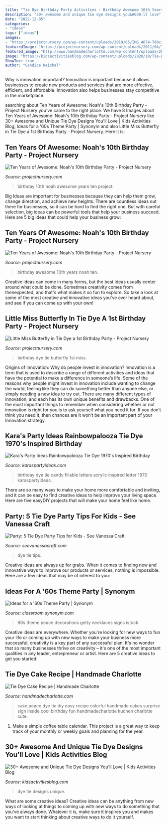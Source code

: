 ```yaml
---
title: "Tie Dye Birthday Party Activities ~ Birthday Awesome 10th Years Noah Ten"
description: "30+ awesome and unique tie dye designs you&#039;ll love"
date: "2022-12-05"
categories:
- "ideas"
tags: ["ideas"]
images:
- "https://projectnursery.com/wp-content/uploads/2019/05/IMG_4674-768x1024.jpg"
featuredImage: "https://projectnursery.com/wp-content/uploads/2011/04/7546.jpg"
featured_image: "http://www.handmadecharlotte.com/wp-content/uploads/2013/11/1-diy-peace-cake3.jpg"
image: "https://kidsactivitiesblog.com/wp-content/uploads/2020/10/Tie-Dye-Ideas-Social-Image.jpg"
ShowToc: true
author: "Candice Reichel"
---
```



Why is innovation important?
Innovation is important because it allows businesses to create new products and services that are more effective, efficient, and affordable. Innovation also helps businesses stay competitive in the marketplace.

	

		
searching about Ten Years of Awesome: Noah&#039;s 10th Birthday Party - Project Nursery you've came to the right place. We have 8 Images about Ten Years of Awesome: Noah&#039;s 10th Birthday Party - Project Nursery like 30+ Awesome and Unique Tie Dye Designs You&#039;ll Love | Kids Activities Blog, Ideas for a &#039;60s Theme Party | Synonym and also Little Miss Butterfly in Tie Dye a 1st Birthday Party - Project Nursery. Here it is:
		
    
## Ten Years Of Awesome: Noah&#039;s 10th Birthday Party - Project Nursery

<img loading=lazy src="https://projectnursery.com/wp-content/uploads/2019/05/IMG_4674-768x1024.jpg" onerror="this.onerror=null;this.src='https://tse4.mm.bing.net/th?id=OIP.LWnrtt9B8RAhnwN0wx1F2gHaJ4&amp;pid=15.1';" alt="Ten Years of Awesome: Noah&#039;s 10th Birthday Party - Project Nursery">

_Source: projectnursery.com_

>birthday 10th noah awesome years ten project. 

	

Big Ideas are important for businesses because they can help them grow, change direction, and achieve new heights. There are countless ideas out there for businesses, so it can be hard to find the right one. But with careful selection, big ideas can be powerful tools that help your business succeed. Here are 5 big ideas that could help your business grow: 

    
## Ten Years Of Awesome: Noah&#039;s 10th Birthday Party - Project Nursery

<img loading=lazy src="https://projectnursery.com/wp-content/uploads/2019/05/IMG_9215-768x1024.jpg" onerror="this.onerror=null;this.src='https://tse1.mm.bing.net/th?id=OIP.AHgNAXMirnYcUn_2e4VBpwHaJ4&amp;pid=15.1';" alt="Ten Years of Awesome: Noah&#039;s 10th Birthday Party - Project Nursery">

_Source: projectnursery.com_

>birthday awesome 10th years noah ten. 

	

Creative ideas can come in many forms, but the best ideas usually center around what could be done. Sometimes creativity comes from thenexpected, and that's what makes it so fun to explore. So take a look at some of the most creative and innovative ideas you've ever heard about, and see if you can come up with your own!

    
## Little Miss Butterfly In Tie Dye A 1st Birthday Party - Project Nursery

<img loading=lazy src="https://projectnursery.com/wp-content/uploads/2011/04/7546.jpg" onerror="this.onerror=null;this.src='https://tse3.mm.bing.net/th?id=OIP.wKx7BOC_8Kzrl3Qj4dEqxAHaLH&amp;pid=15.1';" alt="Little Miss Butterfly in Tie Dye a 1st Birthday Party - Project Nursery">

_Source: projectnursery.com_

>birthday dye tie butterfly 1st miss. 

	

Origins of Innovation: Why do people invest in innovation?
Innovation is a term that is used to describe a range of different activities and ideas that have the potential to make a difference in someone’s life. Some of the reasons why people might invest in innovation include wanting to change the world, feeling like they can do something better than anyone else, or simply needing a new idea to try out. There are many different types of innovation, and each has its own unique benefits and drawbacks. One of the most important things to remember when considering whether or not innovation is right for you is to ask yourself what you need it for. If you don’t think you need it, then chances are it won’t be an important part of your Innovation strategy.

    
## Kara&#039;s Party Ideas Rainbowpalooza Tie Dye 1970&#039;s Inspired Birthday

<img loading=lazy src="https://karaspartyideas.com/wp-content/uploads/2016/06/Rainbowpalooza-Tie-Dye-1970s-Inspired-Birthday-Party-via-Karas-Party-Ideas-KarasPartyIdeas.com17.jpg" onerror="this.onerror=null;this.src='https://tse3.mm.bing.net/th?id=OIP.BWRIYUjCqkCS1Y8yejD5tgHaLH&amp;pid=15.1';" alt="Kara&#039;s Party Ideas Rainbowpalooza Tie Dye 1970&#039;s Inspired Birthday">

_Source: karaspartyideas.com_

>birthday dye tie candy fillable letters acrylic inspired letter 1970 karaspartyideas. 

	

There are so many ways to make your home more comfortable and inviting, and it can be easy to find creative ideas to help improve your living space. Here are five easyDIY projects that will make your home feel like home.

    
## Party: 5 Tie Dye Party Tips For Kids - See Vanessa Craft

<img loading=lazy src="http://seevanessacraft.com/wp-content/uploads/2015/06/TieDyeParty7-copy.jpg" onerror="this.onerror=null;this.src='https://tse3.mm.bing.net/th?id=OIP.yGGXoKviU7TPlrwrYfPDfgHaLH&amp;pid=15.1';" alt="Party: 5 Tie Dye Party Tips for Kids - See Vanessa Craft">

_Source: seevanessacraft.com_

>dye tie tips. 

	

Creative ideas are always up for grabs. When it comes to finding new and innovative ways to improve our products or services, nothing is impossible. Here are a few ideas that may be of interest to you: 

    
## Ideas For A &#039;60s Theme Party | Synonym

<img loading=lazy src="https://img-aws.ehowcdn.com/877x500/photos.demandstudios.com/getty/article/225/58/482352969.jpg" onerror="this.onerror=null;this.src='https://tse2.mm.bing.net/th?id=OIP.iuIy2cDwG1b2O3jscNN3eQHaEO&amp;pid=15.1';" alt="Ideas for a &#039;60s Theme Party | Synonym">

_Source: classroom.synonym.com_

>60s theme peace decorations getty necklaces signs istock. 

	

Creative ideas are everywhere. Whether you're looking for new ways to fun your life or coming up with new ways to make your business more successful, creativity is a key part of any successful plan. It's no wonder that so many businesses thrive on creativity – it's one of the most important qualities in any leader, entrepreneur or artist. Here are 5 creative ideas to get you started: 

    
## Tie Dye Cake Recipe | Handmade Charlotte

<img loading=lazy src="http://www.handmadecharlotte.com/wp-content/uploads/2013/11/1-diy-peace-cake3.jpg" onerror="this.onerror=null;this.src='https://tse2.mm.bing.net/th?id=OIP.3ip9Vglc9yzkWFQzq4VkhQHaIu&amp;pid=15.1';" alt="Tie Dye Cake Recipe | Handmade Charlotte">

_Source: handmadecharlotte.com_

>cake peace dye tie diy easy recipe colorful handmade cakes surprise sign inside cool birthday fun handmadecharlotte kuchen charlotte cute. 

	

1. Make a simple coffee table calendar. This project is a great way to keep track of your monthly or weekly goals and planning for the year.

    
## 30+ Awesome And Unique Tie Dye Designs You&#039;ll Love | Kids Activities Blog

<img loading=lazy src="https://kidsactivitiesblog.com/wp-content/uploads/2020/10/Tie-Dye-Ideas-Social-Image.jpg" onerror="this.onerror=null;this.src='https://tse1.mm.bing.net/th?id=OIP.wqVoWmKZlNCqSJONT4uAxQHaD4&amp;pid=15.1';" alt="30+ Awesome and Unique Tie Dye Designs You&#039;ll Love | Kids Activities Blog">

_Source: kidsactivitiesblog.com_

>dye tie designs unique. 

	

What are some creative ideas?
Creative ideas can be anything from new ways of looking at things to coming up with new ways to do something that you’ve always done. Whatever it is, make sure it inspires you and makes you want to start thinking about creative ways to do it yourself.

